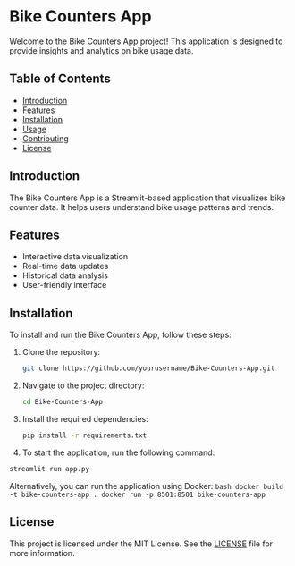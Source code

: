 # Bike Counters App

Welcome to the Bike Counters App project! This application is designed to provide insights and analytics on bike usage data.

## Table of Contents

- [Introduction](#introduction)
- [Features](#features)
- [Installation](#installation)
- [Usage](#usage)
- [Contributing](#contributing)
- [License](#license)

## Introduction

The Bike Counters App is a Streamlit-based application that visualizes bike counter data. It helps users understand bike usage patterns and trends.

## Features

- Interactive data visualization
- Real-time data updates
- Historical data analysis
- User-friendly interface

## Installation

To install and run the Bike Counters App, follow these steps:

1. Clone the repository:
    ```bash
    git clone https://github.com/yourusername/Bike-Counters-App.git
    ```
2. Navigate to the project directory:
    ```bash
    cd Bike-Counters-App
    ```
3. Install the required dependencies:
    ```bash
    pip install -r requirements.txt
    ```
4. To start the application, run the following command:
```bash
streamlit run app.py
```

Alternatively, you can run the application using Docker:
    ```bash
    docker build -t bike-counters-app .
    docker run -p 8501:8501 bike-counters-app
    ```

## License

This project is licensed under the MIT License. See the [LICENSE](LICENSE) file for more information.
